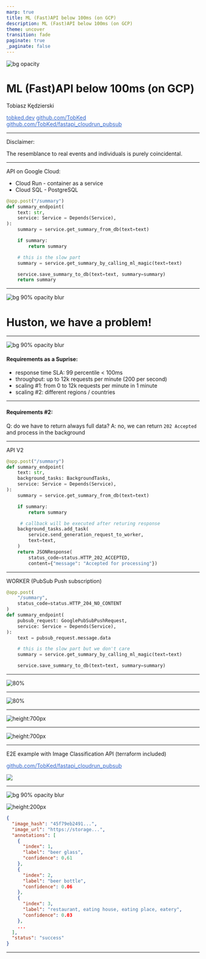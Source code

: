 ```yaml
---
marp: true
title: ML (Fast)API below 100ms (on GCP)
description: ML (Fast)API below 100ms (on GCP)
theme: uncover
transition: fade
paginate: true
_paginate: false
---
```


![bg opacity](./assets/gradient.jpg)

# <!--fit--> ML (Fast)API below 100ms (on GCP)

Tobiasz Kędzierski

[tobked.dev](https://tobked.dev)
[github.com/TobKed](https://github.com/TobKed)
[github.com/TobKed/fastapi_cloudrun_pubsub](https://github.com/TobKed/fastapi_cloudrun_pubsub)

<style scoped>a { color: #36c; }</style>

---

Disclaimer:

The resemblance to real events and individuals is purely coincidental.

---

API on Google Cloud:

 - Cloud Run - container as a service
 - Cloud SQL - PostgreSQL

```python
@app.post("/summary")
def summary_endpoint(
    text: str,
    service: Service = Depends(Service),
):
    summary = service.get_summary_from_db(text=text)

    if summary:
        return summary

    # this is the slow part
    summary = service.get_summary_by_calling_ml_magic(text=text)

    service.save_summary_to_db(text=text, summary=summary)
    return summary
```

---

![bg 90% opacity blur](static/this_is_fine.jpeg)

# <!--fit-->  Huston, we have a problem!

---

![bg 90% opacity blur](static/sweating.jpg)

#### Requirements as a Suprise:

 - response time SLA: 99 percentile < 100ms
 - throughput: up to 12k requests per minute (200 per second)
 - scaling #1: from 0 to 12k requests per minute in 1 minute
 - scaling #2: different regions / countries

---

####  Requirements #2:

Q: do we have to return always full data?
A: no, we can return `202 Accepted` and process in the background

---

API V2

```python
@app.post("/summary")
def summary_endpoint(
    text: str,
    background_tasks: BackgroundTasks,
    service: Service = Depends(Service),
):
    summary = service.get_summary_from_db(text=text)

    if summary:
        return summary

     # callback will be executed after returing response
    background_tasks.add_task(
        service.send_generation_request_to_worker,
        text=text,
    )
    return JSONResponse(
        status_code=status.HTTP_202_ACCEPTED,
        content={"message": "Accepted for processing"})
```
---

WORKER (PubSub Push subscription)

```python
@app.post(
    "/summary",
    status_code=status.HTTP_204_NO_CONTENT
)
def summary_endpoint(
    pubsub_request: GooglePubSubPushRequest,
    service: Service = Depends(Service),
):
    text = pubsub_request.message.data

    # this is the slow part but we don't care
    summary = service.get_summary_by_calling_ml_magic(text=text)

    service.save_summary_to_db(text=text, summary=summary)
```

---

![80%](diagrams/diag_1.png)

---

![80%](diagrams/diag_2.png)

---

![height:700px](diagrams/diag_3.png)

---
![height:700px](diagrams/diag_4.png)

---

E2E example with Image Classification API
(terraform included)

[github.com/TobKed/fastapi_cloudrun_pubsub](https://github.com/TobKed/fastapi_cloudrun_pubsub)

![](static/qrcode.png)

---

![bg 90% opacity blur](static/pyconcz_logo.png)

![height:200px](static/pythonistas.jpeg)

```json
{
  "image_hash": "45f79eb2491...",
  "image_url": "https://storage...",
  "annotations": [
    {
      "index": 1,
      "label": "beer glass",
      "confidence": 0.61
    },
    {
      "index": 2,
      "label": "beer bottle",
      "confidence": 0.06
    },
    {
      "index": 3,
      "label": "restaurant, eating house, eating place, eatery",
      "confidence": 0.03
    },
    ...
  ],
  "status": "success"
}
```
---
